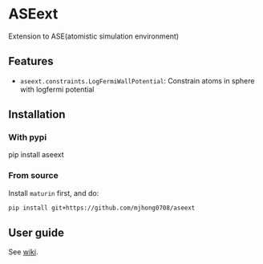 # ASEext

Extension to ASE(atomistic simulation environment)

## Features

- `aseext.constraints.LogFermiWallPotential`: Constrain atoms in sphere with logfermi potential

## Installation


### With pypi

pip install aseext

### From source 

Install `maturin` first, and do:
```bash
pip install git+https://github.com/mjhong0708/aseext
```

## User guide

See [wiki](https://github.com/mjhong0708/aseext/wiki).